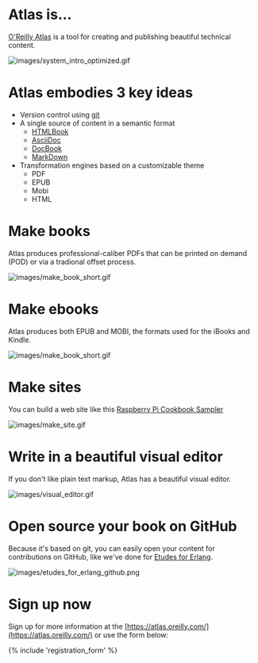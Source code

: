 # Atlas is...

[O'Reilly Atlas](https://atlas.oreilly.com) is a tool for creating and publishing beautiful technical content.

![images/system_intro_optimized.gif](images/system_intro.gif)

# Atlas embodies 3 key ideas

* Version control using [git](http://git-scm.com/)
* A single source of content in a semantic format
  * [HTMLBook](https://github.com/oreillymedia/htmlbook)
  * [AsciiDoc](http://www.methods.co.nz/asciidoc/)
  * [DocBook](http://www.docbook.org/)
  * [MarkDown](http://daringfireball.net/projects/markdown/)
* Transformation engines based on a customizable theme
  * PDF
  * EPUB 
  * Mobi
  * HTML

# Make books

Atlas produces professional-caliber PDFs that can be printed on demand (POD) or via a tradional offset process.

![images/make_book_short.gif](images/make_book_short.gif)

# Make ebooks

Atlas produces both EPUB and MOBI, the formats used for the iBooks and Kindle.

![images/make_book_short.gif](images/make_ebook_short.gif)

# Make sites

You can build a web site like this [Raspberry Pi Cookbook Sampler](http://razzpisampler.oreilly.com/)

![images/make_site.gif](images/make_site.gif)

# Write in a beautiful visual editor

If you don't like plain text markup, Atlas has a beautiful visual editor.

![images/visual_editor.gif](images/visual_editor.gif)

# Open source your book on GitHub

Because it's based on git, you can easily open your content for contributions on GitHub, like we've done for [Etudes for Erlang](https://github.com/oreillymedia/etudes-for-erlang).

![images/etudes_for_erlang_github.png](images/etudes_for_erlang_github.png)

# Sign up now

Sign up for more information at the [https://atlas.oreilly.com/](https://atlas.oreilly.com/) or use the form below:

{% include 'registration_form' %}


